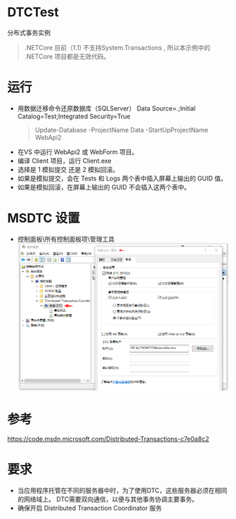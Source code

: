 # DTCTest
分布式事务实例
> .NETCore 目前（1.1) 不支持System.Transactions , 所以本示例中的 .NETCore 项目都是无效代码。

# 运行
* 用数据迁移命令还原数据库（SQLServer） Data Source=.;Initial Catalog=Test;Integrated Security=True
	> Update-Database -ProjectName Data -StartUpProjectName WebApi2
* 在VS 中运行 WebApi2 或 WebForm 项目。
* 编译 Client 项目，运行 Client.exe 
* 选择是 1 模拟提交 还是 2 模拟回滚。
* 如果是模拟提交，会在 Tests 和 Logs 两个表中插入屏幕上输出的 GUID 值。
* 如果是模拟回滚，在屏幕上输出的 GUID 不会插入这两个表中。

# MSDTC 设置
* 控制面板\所有控制面板项\管理工具
![设置](https://github.com/gruan01/DTCTest/blob/master/DTC.png)

# 参考
https://code.msdn.microsoft.com/Distributed-Transactions-c7e0a8c2

# 要求
* 当应用程序托管在不同的服务器中时，为了使用DTC，这些服务器必须在相同的网络域上。 DTC需要双向通信，以便与其他事务协调主要事务。
* 确保开启 Distributed Transaction Coordinator 服务